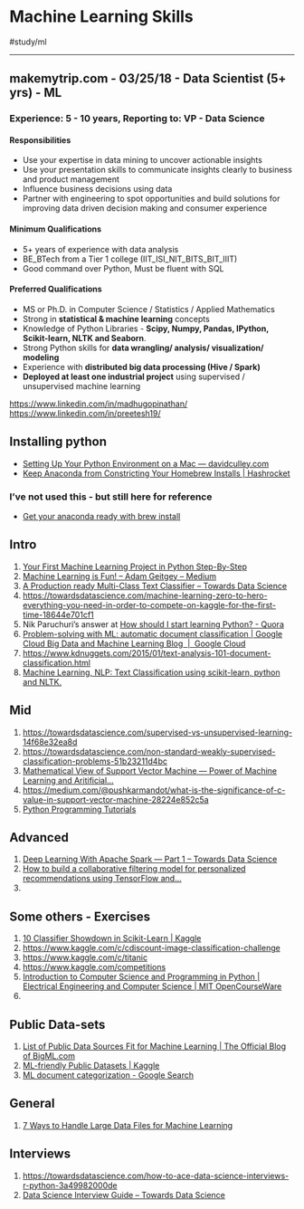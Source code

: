 # Machine Learning Skills
#study/ml 
- - - -
## makemytrip.com - 03/25/18 - Data Scientist (5+ yrs) - ML
### Experience: 5 - 10 years, Reporting to:  VP - Data Science
#### Responsibilities
* Use your expertise in data mining to uncover actionable insights
* Use your presentation skills to communicate insights clearly to business and product management
* Influence business decisions using data
* Partner with engineering to spot opportunities and build solutions for improving data driven decision making and consumer experience 

#### Minimum Qualifications
* 5+ years of experience with data analysis
* BE_BTech from a Tier 1 college (IIT_ISI_NIT_BITS_BIT_IIIT)
* Good command over Python, Must be fluent with SQL 

#### Preferred Qualifications
* MS or Ph.D. in Computer Science / Statistics / Applied Mathematics
* Strong in **statistical & machine learning** concepts
* Knowledge of Python Libraries - **Scipy, Numpy, Pandas, IPython, Scikit-learn, NLTK and Seaborn**.
* Strong Python skills for **data wrangling/ analysis/ visualization/ modeling**
* Experience with **distributed big data processing (Hive / Spark)**
* **Deployed at least one industrial project** using supervised / unsupervised machine learning

https://www.linkedin.com/in/madhugopinathan/
https://www.linkedin.com/in/preetesh19/

## Installing python
* [Setting Up Your Python Environment on a Mac — davidculley.com](https://www.davidculley.com/installing-python-on-a-mac/)
* [Keep Anaconda from Constricting Your Homebrew Installs | Hashrocket](https://hashrocket.com/blog/posts/keep-anaconda-from-constricting-your-homebrew-installs)

### I’ve not used this - but still here for reference
* [Get your anaconda ready with brew install](https://flinhong.com/2018/01/27/get-anaconda-ready-with-brew/)

## Intro
1. [Your First Machine Learning Project in Python Step-By-Step](https://machinelearningmastery.com/machine-learning-in-python-step-by-step/)
2. [Machine Learning is Fun! – Adam Geitgey – Medium](https://medium.com/@ageitgey/machine-learning-is-fun-80ea3ec3c471)
3. [A Production ready Multi-Class Text Classifier – Towards Data Science](https://towardsdatascience.com/a-production-ready-multi-class-text-classifier-96490408757)
4. https://towardsdatascience.com/machine-learning-zero-to-hero-everything-you-need-in-order-to-compete-on-kaggle-for-the-first-time-18644e701cf1
5. Nik Paruchuri’s answer at [How should I start learning Python? - Quora](https://www.quora.com/How-should-I-start-learning-Python-1)
6.  [Problem-solving with ML: automatic document classification | Google Cloud Big Data and Machine Learning Blog  |  Google Cloud](https://cloud.google.com/blog/big-data/2018/01/problem-solving-with-ml-automatic-document-classification)
7. https://www.kdnuggets.com/2015/01/text-analysis-101-document-classification.html
8. [Machine Learning, NLP: Text Classification using scikit-learn, python and NLTK.](https://towardsdatascience.com/machine-learning-nlp-text-classification-using-scikit-learn-python-and-nltk-c52b92a7c73a)

## Mid
1. https://towardsdatascience.com/supervised-vs-unsupervised-learning-14f68e32ea8d
2. https://towardsdatascience.com/non-standard-weakly-supervised-classification-problems-51b23211d4bc
3. [Mathematical View of Support Vector Machine — Power of Machine Learning and Aritificial…](https://medium.com/@pushkarmandot/mathematical-view-of-support-vector-machine-power-of-machine-learning-and-aritificial-5c62cea71f3f)
4. https://medium.com/@pushkarmandot/what-is-the-significance-of-c-value-in-support-vector-machine-28224e852c5a
5. [Python Programming Tutorials](https://pythonprogramming.net/search/?q=machine+learning)

## Advanced
1. [Deep Learning With Apache Spark — Part 1 – Towards Data Science](https://towardsdatascience.com/deep-learning-with-apache-spark-part-1-6d397c16abd)
2. [How to build a collaborative filtering model for personalized recommendations using TensorFlow and…](https://towardsdatascience.com/how-to-build-a-collaborative-filtering-model-for-personalized-recommendations-using-tensorflow-and-b9a77dc1320)
3.  

## Some others - Exercises
1. [10 Classifier Showdown in Scikit-Learn | Kaggle](https://www.kaggle.com/jeffd23/10-classifier-showdown-in-scikit-learn)
2. https://www.kaggle.com/c/cdiscount-image-classification-challenge
3. https://www.kaggle.com/c/titanic
4. https://www.kaggle.com/competitions
5. [Introduction to Computer Science and Programming in Python | Electrical Engineering and Computer Science | MIT OpenCourseWare](https://ocw.mit.edu/courses/electrical-engineering-and-computer-science/6-0001-introduction-to-computer-science-and-programming-in-python-fall-2016/)
6.  

## Public Data-sets
1. [List of Public Data Sources Fit for Machine Learning | The Official Blog of BigML.com](https://blog.bigml.com/list-of-public-data-sources-fit-for-machine-learning/)
2.  [ML-friendly Public Datasets | Kaggle](https://www.kaggle.com/annavictoria/ml-friendly-public-datasets)
3. [ML document categorization - Google Search](https://www.google.com/search?q=ML+document+categorization&ie=utf-8&oe=utf-8&client=firefox-b-ab)

## General
1. [7 Ways to Handle Large Data Files for Machine Learning](https://machinelearningmastery.com/large-data-files-machine-learning/)

## Interviews
1. https://towardsdatascience.com/how-to-ace-data-science-interviews-r-python-3a49982000de
2. [Data Science Interview Guide – Towards Data Science](https://towardsdatascience.com/data-science-interview-guide-4ee9f5dc778)

